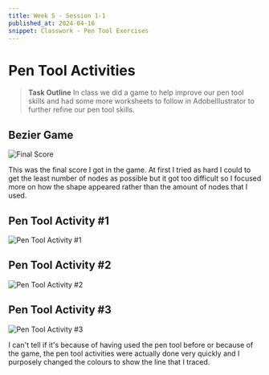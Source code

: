 ```yaml
---
title: Week 5 - Session 1-1
published_at: 2024-04-16
snippet: Classwork - Pen Tool Exercises
---
```

# Pen Tool Activities
> **Task Outline**
> In class we did a game to help improve our pen tool skills and had some more worksheets to follow in AdobeIllustrator to further refine our pen tool skills.

## Bezier Game
![Final Score](/W05/1_1bezier.png)

This was the final score I got in the game. At first I tried as hard I could to get the least number of nodes as possible but it got too difficult so I focused more on how the shape appeared rather than the amount of nodes that I used.

## Pen Tool Activity #1
![Pen Tool Activity #1](W05/1_2classwork.jpeg)

## Pen Tool Activity #2
![Pen Tool Activity #2](W05/1_3letter.jpg)

## Pen Tool Activity #3
![Pen Tool Activity #3](W05/1_4rabbit.jpg)

I can't tell if it's because of having used the pen tool before or because of the game, the pen tool activities were actually done very quickly and I purposely changed the colours to show the line that I traced.